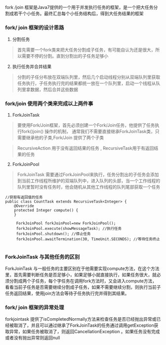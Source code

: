 fork /join  框架是Java7提供的一个用于并发执行任务的框架，是一个把大任务分割成若干个小任务。最终汇总每个小任务结构后，得到大任务结果的框架
### fork/ join  框架的设计思路
1. 分割任务
> 首先需要一个fork类来把大任务分割成子任务，有可能自认为还是很大，所以需要不停的分割。直到分割出的子任务足够小
2. 执行任务并合并结果
> 分割的子任分布放在双端队列里，然后几个启动线程分别从双端队列里获取任务执行，子任务执行完的结果都统一放在一个队列里，启动一个线程从队列里拿数据，然后合并这些数据

### fork/join 使用两个类来完成以上两件事
1.  ForkJoinTask 
> 要使用Fork/Join框架，首先必须创建一个Fork/Join任务，他提供了任务执行fork()join() 操作的机制， 通常我们不需要直接继承ForkJoinTask类，只需要继承他的子类,Fork/Join 提供了两个子类

>RecursiveAction  用于没有返回结果的任务 ,  RecursiveTask用于有返回结果的任务
2.  ForkJoinPool
> ForkJoinTask 需要通过ForkJoinPool来执行，任务分割出的子任务会添加到当前工作线程所维护的双端队列中，进入队列的头部，当一个工作线程的队列里暂时没有任务时，他会随机从其他工作线程的队列尾部获取一个任务 

```
//获取有返回值的任务
public class CountTask extends RecursiveTask<Integer> {
    @Override
    protected Integer compute() {
    }
```



```
     ForkJoinPool forkJoinPool=new ForkJoinPool();
     forkJoinPool.execute(showMessageTask); //执行任务
     forkJoinPool.shutdown(); //停止任务 
     forkJoinPool.awaitTermination(30, TimeUnit.SECONDS); //等待任务终止
     
```
### ForkJoinTask 与其他任务的区别
ForkJoinTask 与一般任务的主要区别在于他需要实现compute方法，在这个方法里，首先需要判断任务是否足够小，如果足够小就直接执行，如果任务很大，就必须分割成两个子任务，每个字任务在调用fork方法时，又会进入compute方法，看看当前子任务是否需要继续分割成子任务，如果不需要继续分割，则执行当前子任务返回结果，使用join方法会等待子任务执行完并得到其结果。

### fork/ join 框架的异常处理
forkjointask 提供了isCompletedNormally方法来检查任务是否已经抛出异常或已经被取消了，并且可以通过继承了ForkJoinTask的任务通过调用getException获取异常，如果任务被取消了，则返回CancellationException 。如果任务没有完成或者没有抛出异常则返回null
 